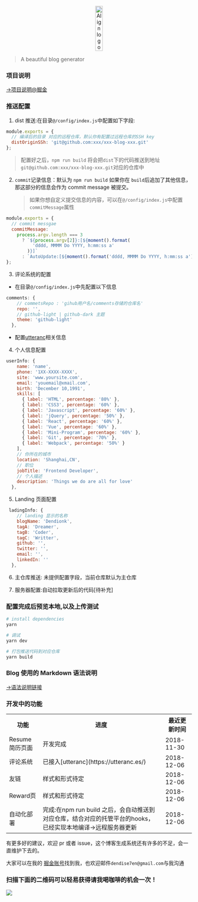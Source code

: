 <p align="center"><a href="http://www.dendoink.com" style="display: flex;
    justify-content: center;" target="_blank" rel="noopener noreferrer"><img style="width: 20%;
    height: 100%;border-radius: 3%;" src="http://ww1.sinaimg.cn/large/88b26e1cly1fz2gxpm5c0j215o0dwjrb.jpg" alt="Align logo"></a></p>

> A beautiful blog generator

### 项目说明

[->项目说明@掘金](https://juejin.im/post/5b53f9c4e51d4513ee6dcd3f)<br>

### 推送配置

1. dist 推送:在目录`@/config/index.js`中配置如下字段:

```javascript
module.exports = {
  // 编译后的目录 对应的远程仓库，默认你有配置过远程仓库的SSH key
  distOriginSSh: 'git@github.com:xxx/xxx-blog-xxx.git'
};
```

> 配置好之后，`npm run build` 将会把`dist`下的代码推送到地址`git@github.com:xxx/xxx-blog-xxx.git`对应的仓库中

2. `commit`记录信息：默认为 `npm run build` 如果你在 `build`后追加了其他信息，那这部分的信息会作为 commit message 被提交。
   > 如果你想自定义提交信息的内容，可以在`@/config/index.js`中配置`commitMessage`属性

```javascript
module.exports = {
  // commit messgae
  commitMessage:
    process.argv.length === 3
      ? `${process.argv[2]}:[${moment().format(
          'dddd, MMMM Do YYYY, h:mm:ss a'
        )}]`
      : `AutoUpdate:[${moment().format('dddd, MMMM Do YYYY, h:mm:ss a')}]`
};
```

3. 评论系统的配置

- 在目录`@/config/index.js`中先配置以下信息

```javascript
comments: {
    // commetsRepo : 'gihub用户名/comments存储的仓库名'
    repo: '',
    // github-light | github-dark 主题
    theme: 'github-light'
  },
```

- 配置[utteranc](https://utteranc.es/)相关信息

4. 个人信息配置

```javascript
userInfo: {
    name: 'name',
    phone: '1XX-XXXX-XXXX',
    site: 'www.yoursite.com',
    email: 'youemail@xmail.com',
    birth: 'December 10,1991',
    skills: [
      { label: 'HTML', percentage: '80%' },
      { label: 'CSS3', percentage: '60%' },
      { label: 'Javascript', percentage: '60%' },
      { label: 'jQuery', percentage: '50%' },
      { label: 'React', percentage: '60%' },
      { label: 'Vue', percentage: '60%' },
      { label: 'Mini-Program', percentage: '60%' },
      { label: 'Git', percentage: '70%' },
      { label: 'Webpack', percentage: '50%' }
    ],
    // 你所在的城市
    location: 'Shanghai,CN',
    // 职位
    jobTitle: 'Frontend Developer',
    // 个人描述
    description: 'Things we do are all for love'
  },
```

5. Landing 页面配置

```javascript
 ladingInfo: {
    // landing 显示的名称
    blogName: 'Dendionk',
    tagA: 'Dreamer',
    tagB: 'Coder',
    tagC: 'Writter',
    github: '',
    twitter: '',
    email: '',
    linkedIn: ''
  },
```

6. 主仓库推送: 未提供配置字段，当前仓库默认为主仓库

7. 服务器配置:自动拉取更新后的代码[待补充]

### 配置完成后预览本地,以及上传测试

```bash
# install dependencies
yarn

# 调试
yarn dev

# 打包推送代码到对应仓库
yarn build
```

### Blog 使用的 Markdown 语法说明

[->语法说明链接](https://github.com/DendiSe7enGitHub/vue-blog-generater/blob/master/markdown.md)

### 开发中的功能

<table>
  <tr>
    <th>功能</th>
    <th>进度</th>
    <th>最近更新时间</th>
  </tr>
  <tr>
    <td>Resume简历页面</td>
    <td>开发完成</td>
    <td>2018-11-30</td>
  </tr>
  <tr>
    <td>评论系统</td>
    <td>已接入[utteranc](https://utteranc.es/)</td>
    <td>2018-12-06</td>
  </tr>
  <tr>
    <td>友链</td>
    <td>样式和形式待定</td>
    <td>2018-12-06</td>
  </tr>
  <tr>
    <td>Reward页</td>
    <td>样式和形式待定</td>
    <td>2018-12-06</td>
  </tr>
  <tr>
    <td>自动化部署</td>
    <td>完成:在npm run build 之后，会自动推送到对应仓库，结合对应的托管平台的hooks，已经实现本地编译->远程服务器更新</td>
    <td>2018-12-06</td>
  </tr>
</table>

有更多好的建议，欢迎 pr 或者 issue，这个博客生成系统还有许多的不足，会一直维护下去的。<br>

大家可以在我的 [掘金账号](https://juejin.im/user/585a2f52128fe10069ba1b95)找到我，也欢迎邮件`dendise7en@gmail.com`与我沟通

### 扫描下面的二维码可以轻易获得请我喝咖啡的机会一次！

<img src="https://ws1.sinaimg.cn/large/88b26e1cly1fxx05t3mgcj20bk05kgmp.jpg"/>
